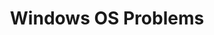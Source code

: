 ---
title: Windows OS Problems
layout: questions
parent: Questions
grand_parent: CompTIA A+ 220-1102 (Core 2)
permalink: /education/comptia/a-plus/core-two/questions/windows-os-problems/
questions:
    - question: "A user calls saying that their screen occasionally goes blue, and the system shuts down. What should you advise the user to do?"
      answer: ""
    - question: "A program is continually using 99–100% of processor time. What should you do?"
      answer: ""
    - question: "You are assisting a user whose application is in the state shown in the exhibit. How would you troubleshoot this problem?"
      answer: ""
    - question: "A computer is caught in a reboot loop. It starts, shows a BSoD, and then reboots. What should you do?"
      answer: ""
    - question: "If you suspect improper handling during installation has caused damage to a RAM module, how could you test that suspicion?"
      answer: ""
---